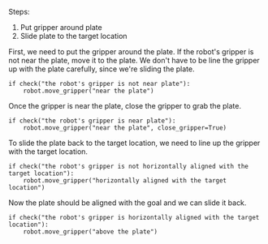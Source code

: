 

Steps:
  1. Put gripper around plate 
  2. Slide plate to the target location 

First, we need to put the gripper around the plate.
If the robot's gripper is not near the plate, move it to the plate. 
We don't have to be line the gripper up with the plate carefully, since we're sliding the plate.

```
if check("the robot's gripper is not near plate"):
    robot.move_gripper("near the plate")
```

Once the gripper is near the plate, close the gripper to grab the plate.

```
if check("the robot's gripper is near plate"):
    robot.move_gripper("near the plate", close_gripper=True)
```

To slide the plate back to the target location, we need to line up the gripper with the target location.

```
if check("the robot's gripper is not horizontally aligned with the target location"):
    robot.move_gripper("horizontally aligned with the target location")
```

Now the plate should be aligned with the goal and we can slide it back. 

```
if check("the robot's gripper is horizontally aligned with the target location"):
    robot.move_gripper("above the plate")
```